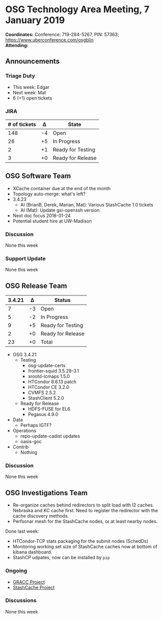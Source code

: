 # OSG Technology Area Meeting,  7 January 2019

**Coordinates:** Conference: 719-284-5267, PIN: 57363; <https://www.uberconference.com/osgblin>  
**Attending:**   


## Announcements


### Triage Duty

-   This week: Edgar
-   Next week: Mat
-   6 (+1) open tickets


### JIRA

| # of tickets | &Delta; | State             |
|------------ |------- |----------------- |
| 148          | -4      | Open              |
| 26           | +5      | In Progress       |
| 2            | +1      | Ready for Testing |
| 3            | +0      | Ready for Release |


## OSG Software Team

-   XCache container due at the end of the month
-   Topology auto-merge: what's left?
-   3.4.23  
    -   AI (BrianB, Derek, Marian, Mat): Various StashCache 1.0 tickets
    -   AI (Mat): Update gsi-openssh version
-   Next doc focus 2018-01-24
-   Potential student hire at UW-Madison


### Discussion

None this week  


### Support Update

None this week  


## OSG Release Team

| 3.4.21 | &Delta; | Status            |
|------ |------- |----------------- |
| 7      | -3      | Open              |
| 5      | -2      | In Progress       |
| 9      | +5      | Ready for Testing |
| 2      | +0      | Ready for Release |
| 23     | +0      | Total             |

-   OSG 3.4.21  
    -   Testing  
        -   osg-update-certs
        -   frontier-squid 3.5.28-3.1
        -   xrootd-lcmaps 1.5.0
        -   HTCondor 8.6.13 patch
        -   HTCondor CE 3.2.0
        -   CVMFS 2.5.2
        -   StashClient 5.2.0
    -   Ready for Release  
        -   HDFS-FUSE for EL6
        -   Pegasus 4.9.0
-   Data  
    -   Perhaps IGTF?
-   Operations  
    -   repo-update-cadist updates
    -   oasis-goc
-   Contrib  
    -   Nothing


### Discussion

None this week  


## OSG Investigations Team

-   Re-organize caches behind redirectors to split load with I2 caches. Nebraska and KC cache first. Need to register the redirector with the cache discovery methods.
-   Perfsonar mesh for the StashCache nodes, or at least nearby nodes.

Done last week:  

-   HTCondor-TCP stats packaging for the submit nodes (SchedDs)
-   Monitoring working set size of StashCache caches now at bottom of kibana dashboard.
-   StashCP udpates, now can be installed by `pip`


### Ongoing

-   [GRACC Project](https://opensciencegrid.atlassian.net/projects/GRACC)
-   [StashCache Project](http://opensciencegrid.org/docs/data/stashcache/overview/)


### Discussions

None this week
